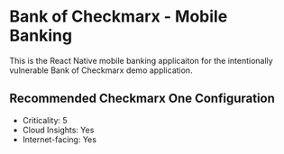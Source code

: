 # Bank of Checkmarx - Mobile Banking

This is the React Native mobile banking applicaiton for the intentionally vulnerable Bank of Checkmarx demo application.

## Recommended Checkmarx One Configuration
- Criticality: 5
- Cloud Insights: Yes
- Internet-facing: Yes
